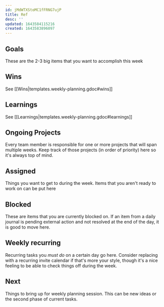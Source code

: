 ```yaml
---
id: jMdWTXStoMC1fFRNG7ujP
title: Ref
desc: ''
updated: 1643584115216
created: 1643583896097
---
```



## Goals
These are the 2-3 big items that you want to accomplish this week

## Wins
See [[Wins|templates.weekly-planning.gdoc#wins]]

## Learnings
See [[Learnings|templates.weekly-planning.gdoc#learnings]]

## Ongoing Projects 
Every team member is responsible for one or more projects that will span multiple weeks. Keep track of those projects (in order of priority) here so it's always top of mind.

## Assigned
Things you want to get to during the week. Items that you aren't ready to work on can be put here

## Blocked
These are items that you are currently blocked on. If an item from a daily journal is pending external action and not resolved at the end of the day, it is good to move here.

## Weekly recurring
Recurring tasks you *must do* on a certain day go here. Consider replacing with a recurring invite calendar if that's more your style, though it's a nice feeling to be able to check things off during the week.

## Next

Things to bring up for weekly planning session. 
This can be new ideas or the second phase of current tasks. 
